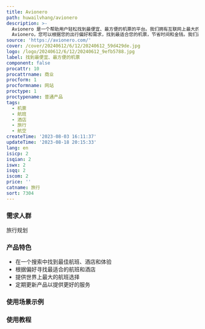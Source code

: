 ```yaml
---
title: Avionero
path: huwailvhang/avionero
description: >-
  Avionero 是一个帮助用户轻松找到最便宜、最方便的机票的平台。我们拥有互联网上最大的航班库存，为您提供最全面的航班选择。通过
  Avionero，您可以根据您的出行偏好和需求，找到最适合您的机票，节省时间和金钱。我们还提供酒店和体验的搜索，使您的旅行计划更加完整。
source: 'https://avionero.com/'
cover: /cover/20240612/6/12/20240612_59d429de.jpg
logo: /logo/20240612/6/12/20240612_9efb5788.jpg
label: 找到最便宜、最方便的机票
component: false
procattr: 10
procattrname: 商业
procform: 1
procformname: 网站
proctype: 1
proctypename: 普通产品
tags:
  - 机票
  - 航班
  - 酒店
  - 旅行
  - 航空
createTime: '2023-08-03 16:11:37'
updateTime: '2023-08-18 20:15:33'
lang: en
isicp: 2
isqian: 2
iswx: 2
isqq: 2
iscom: 2
price: ''
catname: 旅行
sort: 7304
---
```




### 需求人群
旅行规划

### 产品特色
- 在一个搜索中找到最佳航班、酒店和体验
- 根据偏好寻找最适合的航班和酒店
- 提供世界上最大的航班选择
- 定期更新产品以提供更好的服务

### 使用场景示例


### 使用教程


  

